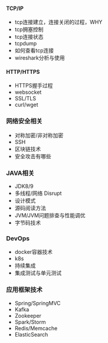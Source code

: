 
#### TCP/IP
* tcp连接建立，连接关闭的过程，WHY
* tcp拥塞控制
* tcp连接状态
* tcpdump
* 如何查看tcp连接
* wireshark分析与使用

#### HTTP/HTTPS
* HTTPS握手过程
* websocket
* SSL/TLS
* curl/wget


### 网络安全相关

* 对称加密/非对称加密
* SSH
* 区块链技术
* 安全攻击有哪些


### JAVA相关

* JDK8/9
* 多线程/网络 Disrupt
* 设计模式
* 源码阅读方法
* JVM/JVM问题排查与性能调优
* 字节码技术

### DevOps

* docker容器技术
* k8s
* 持续集成
* 集成测试与单元测试

### 应用框架技术

* Spring/SpringMVC
* Kafka
* Zookeeper
* Spark/Storm
* Redis/Memcache
* ElasticSearch
